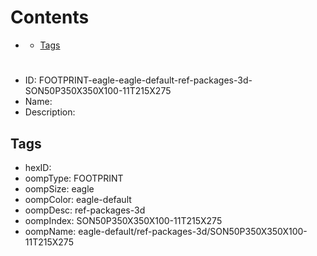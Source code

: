 



Contents
========

* [](#)
	* [Tags](#tags)

# 

- ID: FOOTPRINT-eagle-eagle-default-ref-packages-3d-SON50P350X350X100-11T215X275
- Name: 
- Description: 

## Tags

- hexID: 
- oompType: FOOTPRINT
- oompSize: eagle
- oompColor: eagle-default
- oompDesc: ref-packages-3d
- oompIndex: SON50P350X350X100-11T215X275
- oompName: eagle-default/ref-packages-3d/SON50P350X350X100-11T215X275
